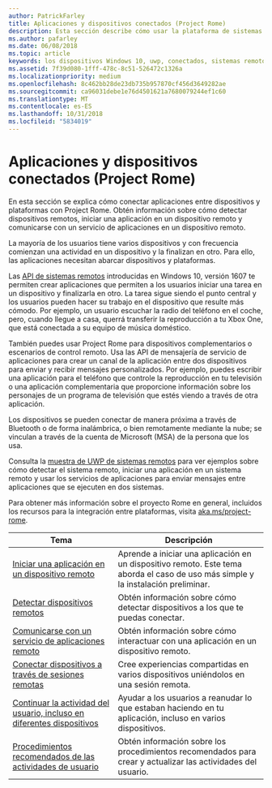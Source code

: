 ```yaml
---
author: PatrickFarley
title: Aplicaciones y dispositivos conectados (Project Rome)
description: Esta sección describe cómo usar la plataforma de sistemas remotos para descubrir dispositivos remotos, iniciar una aplicación en un dispositivo remoto y comunicarse con un servicio de aplicaciones en un dispositivo remoto.
ms.author: pafarley
ms.date: 06/08/2018
ms.topic: article
keywords: los dispositivos Windows 10, uwp, conectados, sistemas remotos, Roma, proyecto rome
ms.assetid: 7f39d080-1fff-478c-8c51-526472c1326a
ms.localizationpriority: medium
ms.openlocfilehash: 8c462bb28de23db735b957870cf456d3649282ae
ms.sourcegitcommit: ca96031debe1e76d4501621a7680079244ef1c60
ms.translationtype: MT
ms.contentlocale: es-ES
ms.lasthandoff: 10/31/2018
ms.locfileid: "5834019"
---
```

# <a name="connected-apps-and-devices-project-rome"></a>Aplicaciones y dispositivos conectados (Project Rome)

En esta sección se explica cómo conectar aplicaciones entre dispositivos y plataformas con Project Rome. Obtén información sobre cómo detectar dispositivos remotos, iniciar una aplicación en un dispositivo remoto y comunicarse con un servicio de aplicaciones en un dispositivo remoto.

La mayoría de los usuarios tiene varios dispositivos y con frecuencia comienzan una actividad en un dispositivo y la finalizan en otro. Para ello, las aplicaciones necesitan abarcar dispositivos y plataformas.

Las [API de sistemas remotos](https://msdn.microsoft.com/library/windows/apps/Windows.System.RemoteSystems) introducidas en Windows 10, versión 1607 te permiten crear aplicaciones que permiten a los usuarios iniciar una tarea en un dispositivo y finalizarla en otro. La tarea sigue siendo el punto central y los usuarios pueden hacer su trabajo en el dispositivo que resulte más cómodo. Por ejemplo, un usuario escuchar la radio del teléfono en el coche, pero, cuando llegue a casa, querrá transferir la reproducción a tu Xbox One, que está conectada a su equipo de música doméstico.

También puedes usar Project Rome para dispositivos complementarios o escenarios de control remoto. Usa las API de mensajería de servicio de aplicaciones para crear un canal de la aplicación entre dos dispositivos para enviar y recibir mensajes personalizados. Por ejemplo, puedes escribir una aplicación para el teléfono que controle la reproducción en tu televisión o una aplicación complementaria que proporcione información sobre los personajes de un programa de televisión que estés viendo a través de otra aplicación.  

Los dispositivos se pueden conectar de manera próxima a través de Bluetooth o de forma inalámbrica, o bien remotamente mediante la nube; se vinculan a través de la cuenta de Microsoft (MSA) de la persona que los usa.

Consulta la [muestra de UWP de sistemas remotos](https://github.com/Microsoft/Windows-universal-samples/tree/dev/Samples/RemoteSystems ) para ver ejemplos sobre cómo detectar el sistema remoto, iniciar una aplicación en un sistema remoto y usar los servicios de aplicaciones para enviar mensajes entre aplicaciones que se ejecuten en dos sistemas.

Para obtener más información sobre el proyecto Rome en general, incluidos los recursos para la integración entre plataformas, visita [aka.ms/project-rome](https://aka.ms/project-rome).

| Tema | Descripción |
|-------|-------------|
| [Iniciar una aplicación en un dispositivo remoto](launch-a-remote-app.md) | Aprende a iniciar una aplicación en un dispositivo remoto. Este tema aborda el caso de uso más simple y la instalación preliminar.  |
| [Detectar dispositivos remotos](discover-remote-devices.md)  | Obtén información sobre cómo detectar dispositivos a los que te puedas conectar. |
| [Comunicarse con un servicio de aplicaciones remoto](communicate-with-a-remote-app-service.md) | Obtén información sobre cómo interactuar con una aplicación en un dispositivo remoto. |
| [Conectar dispositivos a través de sesiones remotas](remote-sessions.md) | Cree experiencias compartidas en varios dispositivos uniéndolos en una sesión remota. |
| [Continuar la actividad del usuario, incluso en diferentes dispositivos](useractivities.md)| Ayudar a los usuarios a reanudar lo que estaban haciendo en tu aplicación, incluso en varios dispositivos.|
| [Procedimientos recomendados de las actividades de usuario](useractivities-best-practices.md)| Obtén información sobre los procedimientos recomendados para crear y actualizar las actividades del usuario.|
